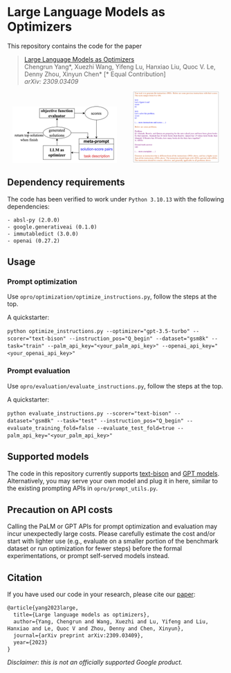 # Large Language Models as Optimizers

This repository contains the code for the paper

> [Large Language Models as Optimizers](https://arxiv.org/abs/2309.03409)\
> Chengrun Yang*, Xuezhi Wang, Yifeng Lu, Hanxiao Liu, Quoc V. Le, Denny Zhou, Xinyun Chen* [* Equal Contribution]\
> _arXiv: 2309.03409_

<p align="center">
  <img src="img/workflow.png" alt="workflow" width="48%">&nbsp;&nbsp;&nbsp;&nbsp;&nbsp;&nbsp;&nbsp;&nbsp;
  <img src="img/gpt_meta_prompt.png" alt="workflow" width="40%">
</p>

## Dependency requirements

The code has been verified to work under `Python 3.10.13` with the following dependencies:

```
- absl-py (2.0.0)
- google.generativeai (0.1.0)
- immutabledict (3.0.0)
- openai (0.27.2)
```

## Usage

### Prompt optimization 
Use `opro/optimization/optimize_instructions.py`, follow the steps at the top. 

A quickstarter:

`
python optimize_instructions.py --optimizer="gpt-3.5-turbo" --scorer="text-bison"
--instruction_pos="Q_begin" --dataset="gsm8k" --task="train" --palm_api_key="<your_palm_api_key>" --openai_api_key="<your_openai_api_key>"
`

### Prompt evaluation
Use `opro/evaluation/evaluate_instructions.py`, follow the steps at the top.

A quickstarter:

`
python evaluate_instructions.py --scorer="text-bison" --dataset="gsm8k" --task="test" --instruction_pos="Q_begin" --evaluate_training_fold=false --evaluate_test_fold=true --palm_api_key="<your_palm_api_key>"
`

## Supported models

The code in this repository currently supports [text-bison](https://cloud.google.com/vertex-ai/docs/generative-ai/model-reference/text) and [GPT models](https://platform.openai.com/docs/api-reference/introduction). Alternatively, you may serve your own model and plug it in here, similar to the existing prompting APIs in `opro/prompt_utils.py`.


## Precaution on API costs

Calling the PaLM or GPT APIs for prompt optimization and evaluation may incur unexpectedly large costs. Please carefully estimate the cost and/or start with lighter use (e.g., evaluate on a smaller portion of the benchmark dataset or run optimization for fewer steps) before the formal experimentations, or prompt self-served models instead.

## Citation

If you have used our code in your research, please cite our [paper](https://arxiv.org/abs/2309.03409):

```
@article{yang2023large,
  title={Large language models as optimizers},
  author={Yang, Chengrun and Wang, Xuezhi and Lu, Yifeng and Liu, Hanxiao and Le, Quoc V and Zhou, Denny and Chen, Xinyun},
  journal={arXiv preprint arXiv:2309.03409},
  year={2023}
}
```


*Disclaimer: this is not an officially supported Google product.*

